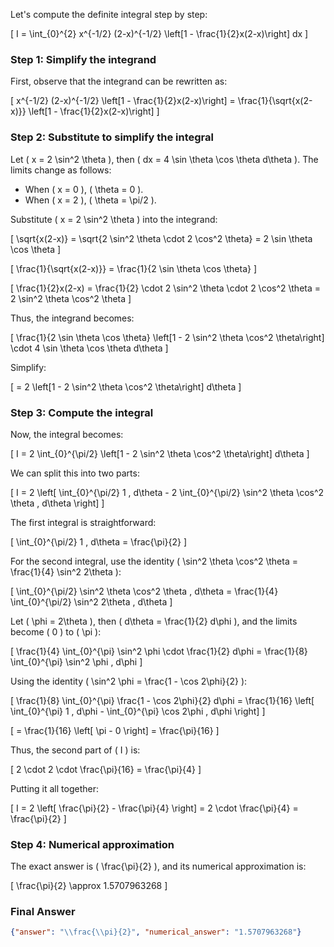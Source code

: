 Let's compute the definite integral step by step:

\[
I = \int_{0}^{2} x^{-1/2} (2-x)^{-1/2} \left[1 - \frac{1}{2}x(2-x)\right] dx
\]

### Step 1: Simplify the integrand
First, observe that the integrand can be rewritten as:

\[
x^{-1/2} (2-x)^{-1/2} \left[1 - \frac{1}{2}x(2-x)\right] = \frac{1}{\sqrt{x(2-x)}} \left[1 - \frac{1}{2}x(2-x)\right]
\]

### Step 2: Substitute to simplify the integral
Let \( x = 2 \sin^2 \theta \), then \( dx = 4 \sin \theta \cos \theta d\theta \). The limits change as follows:
- When \( x = 0 \), \( \theta = 0 \).
- When \( x = 2 \), \( \theta = \pi/2 \).

Substitute \( x = 2 \sin^2 \theta \) into the integrand:

\[
\sqrt{x(2-x)} = \sqrt{2 \sin^2 \theta \cdot 2 \cos^2 \theta} = 2 \sin \theta \cos \theta
\]

\[
\frac{1}{\sqrt{x(2-x)}} = \frac{1}{2 \sin \theta \cos \theta}
\]

\[
\frac{1}{2}x(2-x) = \frac{1}{2} \cdot 2 \sin^2 \theta \cdot 2 \cos^2 \theta = 2 \sin^2 \theta \cos^2 \theta
\]

Thus, the integrand becomes:

\[
\frac{1}{2 \sin \theta \cos \theta} \left[1 - 2 \sin^2 \theta \cos^2 \theta\right] \cdot 4 \sin \theta \cos \theta d\theta
\]

Simplify:

\[
= 2 \left[1 - 2 \sin^2 \theta \cos^2 \theta\right] d\theta
\]

### Step 3: Compute the integral
Now, the integral becomes:

\[
I = 2 \int_{0}^{\pi/2} \left[1 - 2 \sin^2 \theta \cos^2 \theta\right] d\theta
\]

We can split this into two parts:

\[
I = 2 \left[ \int_{0}^{\pi/2} 1 \, d\theta - 2 \int_{0}^{\pi/2} \sin^2 \theta \cos^2 \theta \, d\theta \right]
\]

The first integral is straightforward:

\[
\int_{0}^{\pi/2} 1 \, d\theta = \frac{\pi}{2}
\]

For the second integral, use the identity \( \sin^2 \theta \cos^2 \theta = \frac{1}{4} \sin^2 2\theta \):

\[
\int_{0}^{\pi/2} \sin^2 \theta \cos^2 \theta \, d\theta = \frac{1}{4} \int_{0}^{\pi/2} \sin^2 2\theta \, d\theta
\]

Let \( \phi = 2\theta \), then \( d\theta = \frac{1}{2} d\phi \), and the limits become \( 0 \) to \( \pi \):

\[
\frac{1}{4} \int_{0}^{\pi} \sin^2 \phi \cdot \frac{1}{2} d\phi = \frac{1}{8} \int_{0}^{\pi} \sin^2 \phi \, d\phi
\]

Using the identity \( \sin^2 \phi = \frac{1 - \cos 2\phi}{2} \):

\[
\frac{1}{8} \int_{0}^{\pi} \frac{1 - \cos 2\phi}{2} d\phi = \frac{1}{16} \left[ \int_{0}^{\pi} 1 \, d\phi - \int_{0}^{\pi} \cos 2\phi \, d\phi \right]
\]

\[
= \frac{1}{16} \left[ \pi - 0 \right] = \frac{\pi}{16}
\]

Thus, the second part of \( I \) is:

\[
2 \cdot 2 \cdot \frac{\pi}{16} = \frac{\pi}{4}
\]

Putting it all together:

\[
I = 2 \left[ \frac{\pi}{2} - \frac{\pi}{4} \right] = 2 \cdot \frac{\pi}{4} = \frac{\pi}{2}
\]

### Step 4: Numerical approximation
The exact answer is \( \frac{\pi}{2} \), and its numerical approximation is:

\[
\frac{\pi}{2} \approx 1.5707963268
\]

### Final Answer
```json
{"answer": "\\frac{\\pi}{2}", "numerical_answer": "1.5707963268"}
```